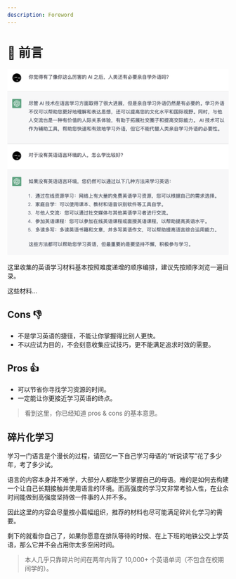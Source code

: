 ```yaml
---
description: Foreword
---
```


# 📄 前言

<!--@include: ./fm-desc.md-->

![问 ChatGPT：还有必要学外语吗？](.gitbook/assets/foreword-ask-chatgpt.png)

这里收集的英语学习材料基本按照难度递增的顺序编排，建议先按顺序浏览一遍目录。

这些材料...

## Cons 👎

* 不是学习英语的捷径，不能让你掌握得比别人更快。
* 不以应试为目的，不会刻意收集应试技巧，更不能满足追求时效的需要。

## Pros 👍

* 可以节省你寻找学习资源的时间。
* 一定能让你更接近学习英语的终点。

> 看到这里，你已经知道 pros & cons 的基本意思。

## 碎片化学习

学习一门语言是个漫长的过程，请回忆一下自己学习母语的“听说读写”花了多少年，考了多少试。

语言的内容本身并不难学，大部分人都能至少掌握自己的母语。难的是如何去构建一个让自己长期接触并使用语言的环境。而高强度的学习又非常考验人性，在业余时间能做到高强度坚持做一件事的人并不多。

因此这里的内容会尽量按小篇幅组织，推荐的材料也尽可能满足碎片化学习的需要。

剩下的就看你自己了，如果你愿意在排队等待的时候、在上下班的地铁公交上学英语，那么它并不会占用你太多空闲时间。

> 本人几乎只靠碎片时间在两年内背了 10,000+ 个英语单词（不包含在校期间学的）。
